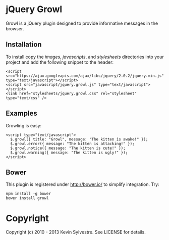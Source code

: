 # jQuery Growl

Growl is a jQuery plugin designed to provide informative messages in the browser.

## Installation

To install copy the *images*, *javascripts*, and *stylesheets* directories into your project and add the following snippet to the header:

    <script src="https://ajax.googleapis.com/ajax/libs/jquery/2.0.2/jquery.min.js" type="text/javascript"></script>
    <script src="javascript/jquery.growl.js" type="text/javascript"></script>
    <link href="stylesheets/jquery.growl.css" rel="stylesheet" type="text/css" />

## Examples

Growling is easy:

    <script type="text/javascript">
      $.growl({ title: "Growl", message: "The kitten is awake!" });
      $.growl.error({ message: "The kitten is attacking!" });
      $.growl.notice({ message: "The kitten is cute!" });
      $.growl.warning({ message: "The kitten is ugly!" });
    </script>

## Bower

This plugin is registered under http://bower.io/ to simplify integration. Try:

    npm install -g bower
    bower install growl

# Copyright

Copyright (c) 2010 - 2013 Kevin Sylvestre. See LICENSE for details.
